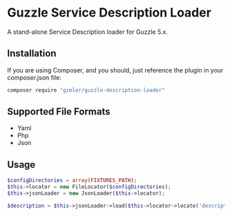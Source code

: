 # Guzzle Service Description Loader

A stand-alone Service Description loader for Guzzle 5.x.

## Installation

If you are using Composer, and you should, just reference the plugin in your composer.json file:

``` sh
composer require "gimler/guzzle-description-loader"
```

## Supported File Formats

* Yaml
* Php
* Json

## Usage

``` php
$configDirectories = array(FIXTURES_PATH);
$this->locator = new FileLocator($configDirectories);
$this->jsonLoader = new JsonLoader($this->locator);

$description = $this->jsonLoader->load($this->locator->locate('description.json'));
```

